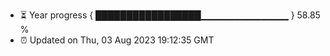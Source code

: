 - ⏳ Year progress { █████████████████▁▁▁▁▁▁▁▁▁▁▁▁▁ } 58.85 %
- ⏰ Updated on Thu, 03 Aug 2023 19:12:35 GMT

